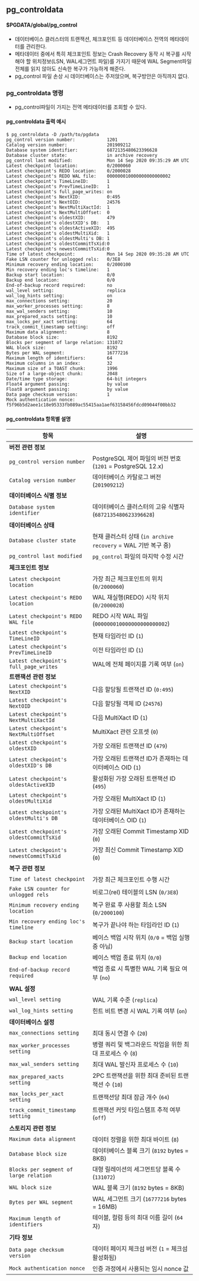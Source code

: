 ## pg_controldata

#### $PGDATA/global/pg_control
- 데이터베이스 클러스터의 트랜잭션, 체크포인트 등 데이터베이스 전역의 메타데이터를 관리한다.
- 메타데이터 중에서 특히 체크포인트 정보는 Crash Recovery 동작 시 복구를 시작해야 할 위치정보(LSN, WAL세그먼트 파일)를 가지기 때문에 WAL Segment파일 전체를 읽지 않아도 신속한 복구가 가능하게 해준다.
- pg_control 파일 손상 시 데이터베이스는 주저앉으며, 복구방안은 아직까지 없다.

### pg_controldata 명령
- pg_control파일이 가지는 전역 메타데이터를 조회할 수 있다.

#### pg_controldata 출력 예시
```
$ pg_controldata -D /path/to/pgdata
pg_control version number:            1201
Catalog version number:               201909212
Database system identifier:           6872135480623396628
Database cluster state:               in archive recovery
pg_control last modified:             Mon 14 Sep 2020 09:35:29 AM UTC
Latest checkpoint location:           0/2000060
Latest checkpoint's REDO location:    0/2000028
Latest checkpoint's REDO WAL file:    000000010000000000000002
Latest checkpoint's TimeLineID:       1
Latest checkpoint's PrevTimeLineID:   1
Latest checkpoint's full_page_writes: on
Latest checkpoint's NextXID:          0:495
Latest checkpoint's NextOID:          24576
Latest checkpoint's NextMultiXactId:  1
Latest checkpoint's NextMultiOffset:  0
Latest checkpoint's oldestXID:        479
Latest checkpoint's oldestXID's DB:   1
Latest checkpoint's oldestActiveXID:  495
Latest checkpoint's oldestMultiXid:   1
Latest checkpoint's oldestMulti's DB: 1
Latest checkpoint's oldestCommitTsXid:0
Latest checkpoint's newestCommitTsXid:0
Time of latest checkpoint:            Mon 14 Sep 2020 09:35:28 AM UTC
Fake LSN counter for unlogged rels:   0/3E8
Minimum recovery ending location:     0/2000100
Min recovery ending loc's timeline:   1
Backup start location:                0/0
Backup end location:                  0/0
End-of-backup record required:        no
wal_level setting:                    replica
wal_log_hints setting:                on
max_connections setting:              20
max_worker_processes setting:         8
max_wal_senders setting:              10
max_prepared_xacts setting:           10
max_locks_per_xact setting:           64
track_commit_timestamp setting:       off
Maximum data alignment:               8
Database block size:                  8192
Blocks per segment of large relation: 131072
WAL block size:                       8192
Bytes per WAL segment:                16777216
Maximum length of identifiers:        64
Maximum columns in an index:          32
Maximum size of a TOAST chunk:        1996
Size of a large-object chunk:         2048
Date/time type storage:               64-bit integers
Float4 argument passing:              by value
Float8 argument passing:              by value
Data page checksum version:           1
Mock authentication nonce:            f5f96b5d2aee1c18e95333fb089ac55415aa1aef63158456fdcd09044f00bb32
```

#### pg_controldata 항목별 설명
| **항목** | **설명** |
|----------|---------|
| **버전 관련 정보** | |
| `pg_control version number` | PostgreSQL 제어 파일의 버전 번호 (`1201` = PostgreSQL 12.x) |
| `Catalog version number` | 데이터베이스 카탈로그 버전 (`201909212`) |
| **데이터베이스 식별 정보** | |
| `Database system identifier` | 데이터베이스 클러스터의 고유 식별자 (`6872135480623396628`) |
| **데이터베이스 상태** | |
| `Database cluster state` | 현재 클러스터 상태 (`in archive recovery` = WAL 기반 복구 중) |
| `pg_control last modified` | `pg_control` 파일의 마지막 수정 시간 |
| **체크포인트 정보** | |
| `Latest checkpoint location` | 가장 최근 체크포인트의 위치 (`0/2000060`) |
| `Latest checkpoint's REDO location` | WAL 재실행(REDO) 시작 위치 (`0/2000028`) |
| `Latest checkpoint's REDO WAL file` | REDO 시작 WAL 파일 (`000000010000000000000002`) |
| `Latest checkpoint's TimeLineID` | 현재 타임라인 ID (`1`) |
| `Latest checkpoint's PrevTimeLineID` | 이전 타임라인 ID (`1`) |
| `Latest checkpoint's full_page_writes` | WAL에 전체 페이지를 기록 여부 (`on`) |
| **트랜잭션 관련 정보** | |
| `Latest checkpoint's NextXID` | 다음 할당될 트랜잭션 ID (`0:495`) |
| `Latest checkpoint's NextOID` | 다음 할당될 객체 ID (`24576`) |
| `Latest checkpoint's NextMultiXactId` | 다음 MultiXact ID (`1`) |
| `Latest checkpoint's NextMultiOffset` | MultiXact 관련 오프셋 (`0`) |
| `Latest checkpoint's oldestXID` | 가장 오래된 트랜잭션 ID (`479`) |
| `Latest checkpoint's oldestXID's DB` | 가장 오래된 트랜잭션 ID가 존재하는 데이터베이스 OID (`1`) |
| `Latest checkpoint's oldestActiveXID` | 활성화된 가장 오래된 트랜잭션 ID (`495`) |
| `Latest checkpoint's oldestMultiXid` | 가장 오래된 MultiXact ID (`1`) |
| `Latest checkpoint's oldestMulti's DB` | 가장 오래된 MultiXact ID가 존재하는 데이터베이스 OID (`1`) |
| `Latest checkpoint's oldestCommitTsXid` | 가장 오래된 Commit Timestamp XID (`0`) |
| `Latest checkpoint's newestCommitTsXid` | 가장 최신 Commit Timestamp XID (`0`) |
| **복구 관련 정보** | |
| `Time of latest checkpoint` | 가장 최근 체크포인트 수행 시간 |
| `Fake LSN counter for unlogged rels` | 비로그(rel) 테이블의 LSN (`0/3E8`) |
| `Minimum recovery ending location` | 복구 완료 후 사용할 최소 LSN (`0/2000100`) |
| `Min recovery ending loc's timeline` | 복구가 끝나야 하는 타임라인 ID (`1`) |
| `Backup start location` | 베이스 백업 시작 위치 (`0/0` = 백업 실행 중 아님) |
| `Backup end location` | 베이스 백업 종료 위치 (`0/0`) |
| `End-of-backup record required` | 백업 종료 시 특별한 WAL 기록 필요 여부 (`no`) |
| **WAL 설정** | |
| `wal_level setting` | WAL 기록 수준 (`replica`) |
| `wal_log_hints setting` | 힌트 비트 변경 시 WAL 기록 여부 (`on`) |
| **데이터베이스 설정** | |
| `max_connections setting` | 최대 동시 연결 수 (`20`) |
| `max_worker_processes setting` | 병렬 쿼리 및 백그라운드 작업을 위한 최대 프로세스 수 (`8`) |
| `max_wal_senders setting` | 최대 WAL 발신자 프로세스 수 (`10`) |
| `max_prepared_xacts setting` | 2PC 트랜잭션을 위한 최대 준비된 트랜잭션 수 (`10`) |
| `max_locks_per_xact setting` | 트랜잭션당 최대 잠금 개수 (`64`) |
| `track_commit_timestamp setting` | 트랜잭션 커밋 타임스탬프 추적 여부 (`off`) |
| **스토리지 관련 정보** | |
| `Maximum data alignment` | 데이터 정렬을 위한 최대 바이트 (`8`) |
| `Database block size` | 데이터베이스 블록 크기 (`8192` bytes = 8KB) |
| `Blocks per segment of large relation` | 대형 릴레이션의 세그먼트당 블록 수 (`131072`) |
| `WAL block size` | WAL 블록 크기 (`8192` bytes = 8KB) |
| `Bytes per WAL segment` | WAL 세그먼트 크기 (`16777216` bytes = 16MB) |
| `Maximum length of identifiers` | 테이블, 컬럼 등의 최대 이름 길이 (`64`자) |
| **기타 정보** | |
| `Data page checksum version` | 데이터 페이지 체크섬 버전 (`1` = 체크섬 활성화됨) |
| `Mock authentication nonce` | 인증 과정에서 사용되는 임시 nonce 값 |
